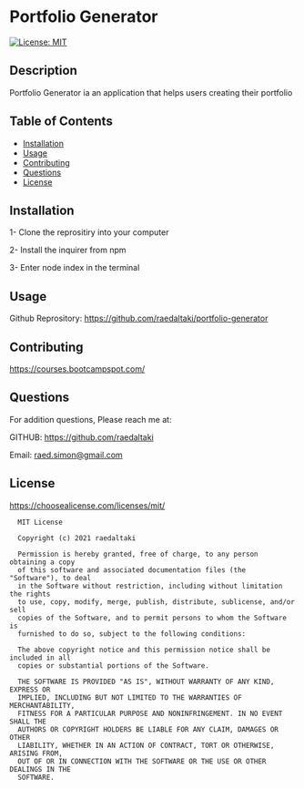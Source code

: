 # Portfolio Generator

  [![License: MIT](https://img.shields.io/badge/License-MIT-yellow.svg)](https://opensource.org/licenses/MIT)

  ## Description

Portfolio Generator ia an application that helps users creating their portfolio
  
  ## Table of Contents

  * [Installation](#installation)
  * [Usage](#usage)
  * [Contributing](#contributing)
  * [Questions](#questions)
  * [License](#license)


  ## Installation
  1- Clone the reprositiry  into your computer

  2- Install the inquirer from npm

  3- Enter node index in the terminal 


  ## Usage


  Github Reprository: https://github.com/raedaltaki/portfolio-generator


  ## Contributing

  https://courses.bootcampspot.com/



  ## Questions

  For addition questions, Please reach me at:

  GITHUB: https://github.com/raedaltaki
  
  Email: raed.simon@gmail.com


  ## License
  
  https://choosealicense.com/licenses/mit/

  
      MIT License

      Copyright (c) 2021 raedaltaki
      
      Permission is hereby granted, free of charge, to any person obtaining a copy
      of this software and associated documentation files (the "Software"), to deal
      in the Software without restriction, including without limitation the rights
      to use, copy, modify, merge, publish, distribute, sublicense, and/or sell
      copies of the Software, and to permit persons to whom the Software is
      furnished to do so, subject to the following conditions:
      
      The above copyright notice and this permission notice shall be included in all
      copies or substantial portions of the Software.
      
      THE SOFTWARE IS PROVIDED "AS IS", WITHOUT WARRANTY OF ANY KIND, EXPRESS OR
      IMPLIED, INCLUDING BUT NOT LIMITED TO THE WARRANTIES OF MERCHANTABILITY,
      FITNESS FOR A PARTICULAR PURPOSE AND NONINFRINGEMENT. IN NO EVENT SHALL THE
      AUTHORS OR COPYRIGHT HOLDERS BE LIABLE FOR ANY CLAIM, DAMAGES OR OTHER
      LIABILITY, WHETHER IN AN ACTION OF CONTRACT, TORT OR OTHERWISE, ARISING FROM,
      OUT OF OR IN CONNECTION WITH THE SOFTWARE OR THE USE OR OTHER DEALINGS IN THE
      SOFTWARE.